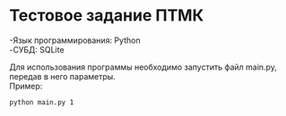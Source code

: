 # Тестовое задание ПТМК  

-Язык программирования: Python  
-СУБД: SQLite  

Для использования программы необходимо запустить файл main.py, передав в него параметры.  
Пример:  

```shell
python main.py 1
```

